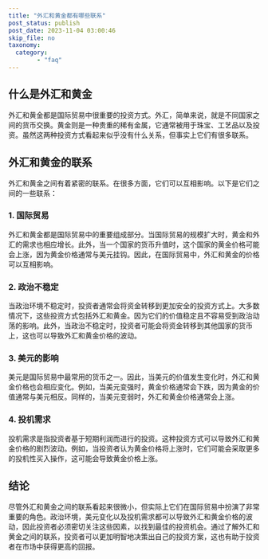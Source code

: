 ```yaml
---
title: "外汇和黄金都有哪些联系"
post_status: publish
post_date: 2023-11-04 03:00:46
skip_file: no
taxonomy:
  category:
        - "faq"
---
```


## 什么是外汇和黄金

外汇和黄金都是国际贸易中很重要的投资方式。外汇，简单来说，就是不同国家之间的货币交换。黄金则是一种贵重的稀有金属，它通常被用于珠宝、工艺品以及投资。虽然这两种投资方式看起来似乎没有什么关系，但事实上它们有很多联系。

## 外汇和黄金的联系

外汇和黄金之间有着紧密的联系。在很多方面，它们可以互相影响。以下是它们之间的一些联系：

### 1. 国际贸易

外汇和黄金都是国际贸易中的重要组成部分。当国际贸易的规模扩大时，黄金和外汇的需求也相应增长。此外，当一个国家的货币升值时，这个国家的黄金价格可能会上涨，因为黄金价格通常与美元挂钩。因此，在国际贸易中，外汇和黄金的价格可以互相影响。

### 2. 政治不稳定

当政治环境不稳定时，投资者通常会将资金转移到更加安全的投资方式上。大多数情况下，这些投资方式包括外汇和黄金。因为它们的价值稳定且不容易受到政治动荡的影响。此外，当政治不稳定时，投资者可能会将资金转移到其他国家的货币上，这也可以导致外汇和黄金价格的波动。

### 3. 美元的影响

美元是国际贸易中最常用的货币之一。因此，当美元的价值发生变化时，外汇和黄金价格也会相应变化。例如，当美元变强时，黄金价格通常会下跌，因为黄金的价值通常与美元相反。同样的，当美元变弱时，外汇和黄金价格通常会上涨。

### 4. 投机需求

投机需求是指投资者基于短期利润而进行的投资。这种投资方式可以导致外汇和黄金价格的剧烈波动。例如，当投资者认为黄金价格将上涨时，它们可能会采取更多的投机性买入操作，这可能会导致黄金价格上涨。

## 结论

尽管外汇和黄金之间的联系看起来很微小，但实际上它们在国际贸易中扮演了非常重要的角色。政治环境，美元变化以及投机需求都可以导致外汇和黄金价格的波动，因此投资者必须密切关注这些因素，以找到最佳的投资机会。通过了解外汇和黄金之间的联系，投资者可以更加明智地决策出自己的投资方案，这也有助于投资者在市场中获得更高的回报。
